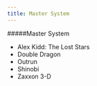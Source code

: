 ```yaml
---
title: Master System
---
```


#####Master System

- Alex Kidd: The Lost Stars
- Double Dragon
- Outrun
- Shinobi
- Zaxxon 3-D
